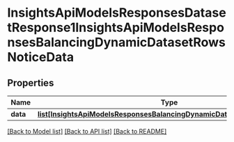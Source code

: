 # InsightsApiModelsResponsesDatasetResponse1InsightsApiModelsResponsesBalancingDynamicDatasetRowsNoticeData

## Properties
Name | Type | Description | Notes
------------ | ------------- | ------------- | -------------
**data** | [**list[InsightsApiModelsResponsesBalancingDynamicDatasetRowsNoticeData]**](InsightsApiModelsResponsesBalancingDynamicDatasetRowsNoticeData.md) |  | [optional] 

[[Back to Model list]](../README.md#documentation-for-models) [[Back to API list]](../README.md#documentation-for-api-endpoints) [[Back to README]](../README.md)

